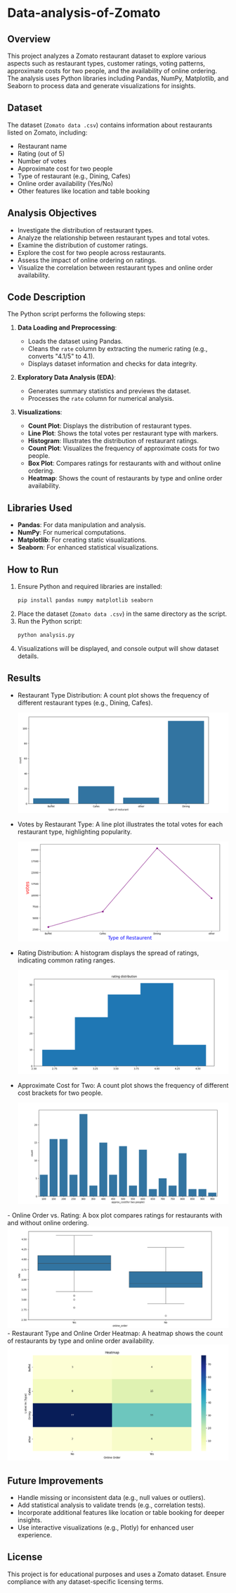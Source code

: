 # Data-analysis-of-Zomato



## Overview

This project analyzes a Zomato restaurant dataset to explore various aspects such as restaurant types, customer ratings, voting patterns, approximate costs for two people, and the availability of online ordering. The analysis uses Python libraries including Pandas, NumPy, Matplotlib, and Seaborn to process data and generate visualizations for insights.

## Dataset
The dataset (`Zomato data .csv`) contains information about restaurants listed on Zomato, including:
- Restaurant name
- Rating (out of 5)
- Number of votes
- Approximate cost for two people
- Type of restaurant (e.g., Dining, Cafes)
- Online order availability (Yes/No)
- Other features like location and table booking

## Analysis Objectives
- Investigate the distribution of restaurant types.
- Analyze the relationship between restaurant types and total votes.
- Examine the distribution of customer ratings.
- Explore the cost for two people across restaurants.
- Assess the impact of online ordering on ratings.
- Visualize the correlation between restaurant types and online order availability.

## Code Description
The Python script performs the following steps:
1. **Data Loading and Preprocessing**:
   - Loads the dataset using Pandas.
   - Cleans the `rate` column by extracting the numeric rating (e.g., converts "4.1/5" to 4.1).
   - Displays dataset information and checks for data integrity.

2. **Exploratory Data Analysis (EDA)**:
   - Generates summary statistics and previews the dataset.
   - Processes the `rate` column for numerical analysis.

3. **Visualizations**:
   - **Count Plot**: Displays the distribution of restaurant types.
   - **Line Plot**: Shows the total votes per restaurant type with markers.
   - **Histogram**: Illustrates the distribution of restaurant ratings.
   - **Count Plot**: Visualizes the frequency of approximate costs for two people.
   - **Box Plot**: Compares ratings for restaurants with and without online ordering.
   - **Heatmap**: Shows the count of restaurants by type and online order availability.

## Libraries Used
- **Pandas**: For data manipulation and analysis.
- **NumPy**: For numerical computations.
- **Matplotlib**: For creating static visualizations.
- **Seaborn**: For enhanced statistical visualizations.

## How to Run
1. Ensure Python and required libraries are installed:
   ```bash
   pip install pandas numpy matplotlib seaborn
   ```
2. Place the dataset (`Zomato data .csv`) in the same directory as the script.
3. Run the Python script:
   ```bash
   python analysis.py
   ```
4. Visualizations will be displayed, and console output will show dataset details.

## Results
- Restaurant Type Distribution: A count plot shows the frequency of different restaurant types (e.g., Dining, Cafes).

   <div align="center">
  <img src="mohit45.PNG" alt="DevOpsShack Banner">
</div>

- Votes by Restaurant Type: A line plot illustrates the total votes for each restaurant type, highlighting popularity.
  
   <div align="center">
  <img src="mohit46.PNG" alt="DevOpsShack Banner">
</div>

- Rating Distribution: A histogram displays the spread of ratings, indicating common rating ranges.
  
   <div align="center">
  <img src="mohit47.PNG" alt="DevOpsShack Banner">
</div>

- Approximate Cost for Two: A count plot shows the frequency of different cost brackets for two people.
  
   <div align="center">
  <img src="mohit48.PNG" alt="DevOpsShack Banner">
</div>
- Online Order vs. Rating: A box plot compares ratings for restaurants with and without online ordering.
  
   <div align="center">
  <img src="mohit49.PNG" alt="DevOpsShack Banner">
</div>
- Restaurant Type and Online Order Heatmap: A heatmap shows the count of restaurants by type and online order availability.
   <div align="center">
  <img src="mohit50.PNG" alt="DevOpsShack Banner">
</div>




## Future Improvements
- Handle missing or inconsistent data (e.g., null values or outliers).
- Add statistical analysis to validate trends (e.g., correlation tests).
- Incorporate additional features like location or table booking for deeper insights.
- Use interactive visualizations (e.g., Plotly) for enhanced user experience.

## License
This project is for educational purposes and uses a Zomato dataset. Ensure compliance with any dataset-specific licensing terms.

